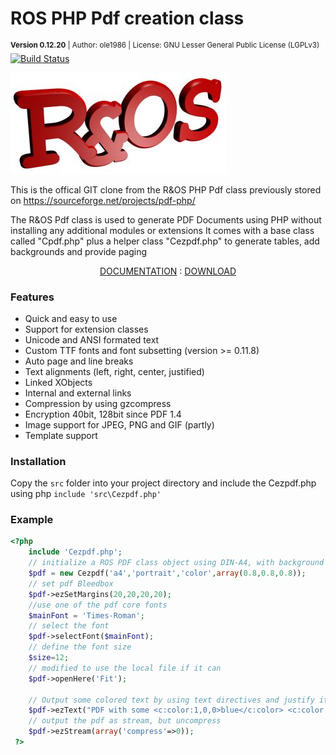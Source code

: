 # ROS PHP Pdf creation class
<sup>**Version 0.12.20** | Author: ole1986 | License: GNU Lesser General Public License (LGPLv3) </sup><br />
[![Build Status](https://travis-ci.org/ole1986/pdf-php.svg?branch=master)](https://travis-ci.org/ole1986/pdf-php)

![ros.jpg](https://raw.githubusercontent.com/ole1986/pdf-php/master/ros.jpg "R&OS PHP Pdf creation class")

This is the offical GIT clone from the R&OS PHP Pdf class previously stored on https://sourceforge.net/projects/pdf-php/

The R&OS Pdf class is used to generate PDF Documents using PHP without installing any additional modules or extensions
It comes with a base class called "Cpdf.php" plus a helper class "Cezpdf.php" to generate tables, add backgrounds and provide paging

<p align="center"> <a href="https://github.com/ole1986/pdf-php/blob/master/readme.pdf">DOCUMENTATION</a> : <a href="https://github.com/ole1986/pdf-php/archive/master.zip">DOWNLOAD</a></p>

### Features
- Quick and easy to use
- Support for extension classes
- Unicode and ANSI formated text
- Custom TTF fonts and font subsetting (version >= 0.11.8)
- Auto page and line breaks
- Text alignments (left, right, center, justified)
- Linked XObjects
- Internal and external links
- Compression by using gzcompress
- Encryption 40bit, 128bit since PDF 1.4
- Image support for JPEG, PNG and GIF (partly)
- Template support

### Installation

Copy the `src` folder into your project directory and include the Cezpdf.php using php `include 'src\Cezpdf.php'`

### Example

```php
<?php
	include 'Cezpdf.php';
	// initialize a ROS PDF class object using DIN-A4, with background color gray
	$pdf = new Cezpdf('a4','portrait','color',array(0.8,0.8,0.8));
	// set pdf Bleedbox
	$pdf->ezSetMargins(20,20,20,20);
	//use one of the pdf core fonts
	$mainFont = 'Times-Roman';
	// select the font
	$pdf->selectFont($mainFont);
	// define the font size
	$size=12;
	// modified to use the local file if it can
	$pdf->openHere('Fit');

	// Output some colored text by using text directives and justify it to the right of the document
	$pdf->ezText("PDF with some <c:color:1,0,0>blue</c:color> <c:color:0,1,0>red</c:color> and <c:color:0,0,1>green</c:color> colours", $size, array('justification'=>'right'));
	// output the pdf as stream, but uncompress
	$pdf->ezStream(array('compress'=>0));
 ?>
```
